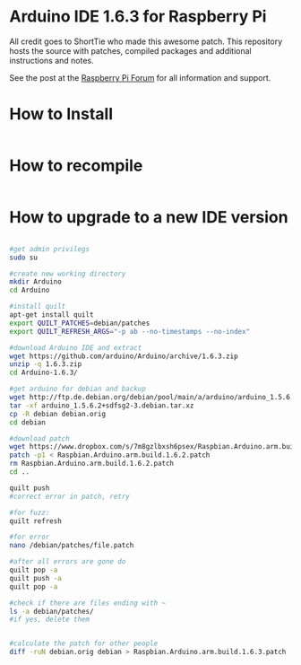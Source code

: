 Arduino IDE 1.6.3 for Raspberry Pi
==================================

All credit goes to ShortTie who made this awesome patch.
This repository hosts the source with patches, compiled packages and additional instructions and notes.

See the post at the [Raspberry Pi Forum](https://www.raspberrypi.org/forums/viewtopic.php?f=66&t=92662) for all information and support.

How to Install
==============

```bash

```

How to recompile
================

```bash

```

How to upgrade to a new IDE version
===================================

```bash

#get admin privilegs
sudo su

#create new working directory
mkdir Arduino
cd Arduino

#install quilt
apt-get install quilt
export QUILT_PATCHES=debian/patches
export QUILT_REFRESH_ARGS="-p ab --no-timestamps --no-index"

#download Arduino IDE and extract
wget https://github.com/arduino/Arduino/archive/1.6.3.zip
unzip -q 1.6.3.zip
cd Arduino-1.6.3/

#get arduino for debian and backup
wget http://ftp.de.debian.org/debian/pool/main/a/arduino/arduino_1.5.6.2+sdfsg2-3.debian.tar.xz
tar -xf arduino_1.5.6.2+sdfsg2-3.debian.tar.xz
cp -R debian debian.orig
cd debian

#download patch
wget https://www.dropbox.com/s/7m8gzlbxsh6psex/Raspbian.Arduino.arm.build.1.6.2.patch
patch -p1 < Raspbian.Arduino.arm.build.1.6.2.patch
rm Raspbian.Arduino.arm.build.1.6.2.patch
cd ..

quilt push
#correct error in patch, retry

#for fuzz:
quilt refresh

#for error
nano /debian/patches/file.patch

#after all errors are gone do
quilt pop -a
quilt push -a
quilt pop -a

#check if there are files ending with ~
ls -a debian/patches/
#if yes, delete them


#calculate the patch for other people
diff -ruN debian.orig debian > Raspbian.Arduino.arm.build.1.6.3.patch

```

